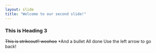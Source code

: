 ```yaml
---
layout: slide
title: "Welcome to our second slide!"
---
```

### This is Heading 3
~~This is strikeout!! woohoo~~
*And a bullet
All done
Use the left arrow to go back!
